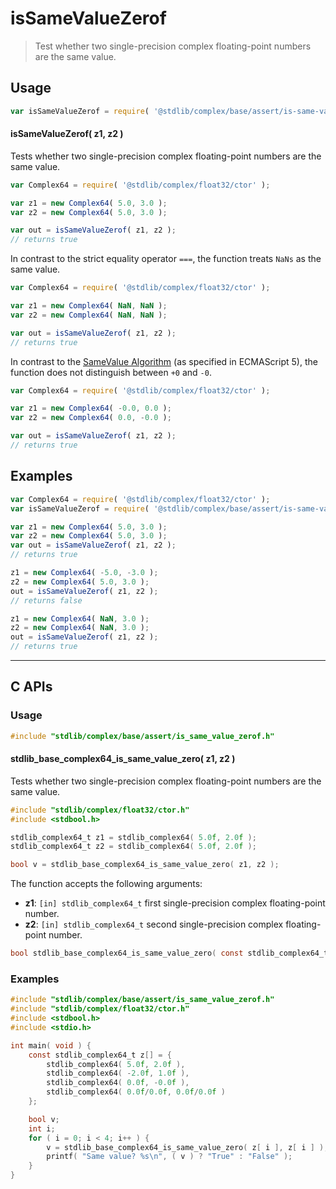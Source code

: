 <!--

@license Apache-2.0

Copyright (c) 2024 The Stdlib Authors.

Licensed under the Apache License, Version 2.0 (the "License");
you may not use this file except in compliance with the License.
You may obtain a copy of the License at

   http://www.apache.org/licenses/LICENSE-2.0

Unless required by applicable law or agreed to in writing, software
distributed under the License is distributed on an "AS IS" BASIS,
WITHOUT WARRANTIES OR CONDITIONS OF ANY KIND, either express or implied.
See the License for the specific language governing permissions and
limitations under the License.

-->

# isSameValueZerof

> Test whether two single-precision complex floating-point numbers are the same value.

<!-- Section to include introductory text. Make sure to keep an empty line after the intro `section` element and another before the `/section` close. -->

<section class="intro">

</section>

<!-- /.intro -->

<!-- Package usage documentation. -->

<section class="usage">

## Usage

```javascript
var isSameValueZerof = require( '@stdlib/complex/base/assert/is-same-value-zerof' );
```

#### isSameValueZerof( z1, z2 )

Tests whether two single-precision complex floating-point numbers are the same value.

```javascript
var Complex64 = require( '@stdlib/complex/float32/ctor' );

var z1 = new Complex64( 5.0, 3.0 );
var z2 = new Complex64( 5.0, 3.0 );

var out = isSameValueZerof( z1, z2 );
// returns true
```

In contrast to the strict equality operator `===`, the function treats `NaNs` as the same value.

```javascript
var Complex64 = require( '@stdlib/complex/float32/ctor' );

var z1 = new Complex64( NaN, NaN );
var z2 = new Complex64( NaN, NaN );

var out = isSameValueZerof( z1, z2 );
// returns true
```

In contrast to the [SameValue Algorithm][@stdlib/complex/float32/base/assert/is-same-value] (as specified in ECMAScript 5), the function does not distinguish between `+0` and `-0`.

```javascript
var Complex64 = require( '@stdlib/complex/float32/ctor' );

var z1 = new Complex64( -0.0, 0.0 );
var z2 = new Complex64( 0.0, -0.0 );

var out = isSameValueZerof( z1, z2 );
// returns true
```

</section>

<!-- /.usage -->

<!-- Package usage notes. Make sure to keep an empty line after the `section` element and another before the `/section` close. -->

<section class="notes">

</section>

<!-- /.notes -->

<!-- Package usage examples. -->

<section class="examples">

## Examples

<!-- eslint no-undef: "error" -->

```javascript
var Complex64 = require( '@stdlib/complex/float32/ctor' );
var isSameValueZerof = require( '@stdlib/complex/base/assert/is-same-value-zerof' );

var z1 = new Complex64( 5.0, 3.0 );
var z2 = new Complex64( 5.0, 3.0 );
var out = isSameValueZerof( z1, z2 );
// returns true

z1 = new Complex64( -5.0, -3.0 );
z2 = new Complex64( 5.0, 3.0 );
out = isSameValueZerof( z1, z2 );
// returns false

z1 = new Complex64( NaN, 3.0 );
z2 = new Complex64( NaN, 3.0 );
out = isSameValueZerof( z1, z2 );
// returns true
```

</section>

<!-- /.examples -->

<!-- C interface documentation. -->

* * *

<section class="c">

## C APIs

<!-- Section to include introductory text. Make sure to keep an empty line after the intro `section` element and another before the `/section` close. -->

<section class="intro">

</section>

<!-- /.intro -->

<!-- C usage documentation. -->

<section class="usage">

### Usage

```c
#include "stdlib/complex/base/assert/is_same_value_zerof.h"
```

#### stdlib_base_complex64_is_same_value_zero( z1, z2 )

Tests whether two single-precision complex floating-point numbers are the same value.

```c
#include "stdlib/complex/float32/ctor.h"
#include <stdbool.h>

stdlib_complex64_t z1 = stdlib_complex64( 5.0f, 2.0f );
stdlib_complex64_t z2 = stdlib_complex64( 5.0f, 2.0f );

bool v = stdlib_base_complex64_is_same_value_zero( z1, z2 );
```

The function accepts the following arguments:

-   **z1**: `[in] stdlib_complex64_t` first single-precision complex floating-point number.
-   **z2**: `[in] stdlib_complex64_t` second single-precision complex floating-point number.

```c
bool stdlib_base_complex64_is_same_value_zero( const stdlib_complex64_t z1, const stdlib_complex64_t z2 );
```

</section>

<!-- /.usage -->

<!-- C API usage notes. Make sure to keep an empty line after the `section` element and another before the `/section` close. -->

<section class="notes">

</section>

<!-- /.notes -->

<!-- C API usage examples. -->

<section class="examples">

### Examples

```c
#include "stdlib/complex/base/assert/is_same_value_zerof.h"
#include "stdlib/complex/float32/ctor.h"
#include <stdbool.h>
#include <stdio.h>

int main( void ) {
    const stdlib_complex64_t z[] = {
        stdlib_complex64( 5.0f, 2.0f ),
        stdlib_complex64( -2.0f, 1.0f ),
        stdlib_complex64( 0.0f, -0.0f ),
        stdlib_complex64( 0.0f/0.0f, 0.0f/0.0f )
    };

    bool v;
    int i;
    for ( i = 0; i < 4; i++ ) {
        v = stdlib_base_complex64_is_same_value_zero( z[ i ], z[ i ] );
        printf( "Same value? %s\n", ( v ) ? "True" : "False" );
    }
}
```

</section>

<!-- /.examples -->

</section>

<!-- /.c -->

<!-- Section to include cited references. If references are included, add a horizontal rule *before* the section. Make sure to keep an empty line after the `section` element and another before the `/section` close. -->

<section class="references">

</section>

<!-- /.references -->

<!-- Section for related `stdlib` packages. Do not manually edit this section, as it is automatically populated. -->

<section class="related">

</section>

<!-- /.related -->

<!-- Section for all links. Make sure to keep an empty line after the `section` element and another before the `/section` close. -->

<section class="links">

[@stdlib/complex/float32/base/assert/is-same-value]: https://github.com/stdlib-js/stdlib/tree/develop/lib/node_modules/%40stdlib/complex/float32/base/assert/is-same-value

</section>

<!-- /.links -->
